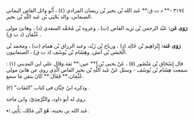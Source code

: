 ٣١٧٤ -** د ت ق:** عَبد الله بْن بحير بْن ريسان المرادي (٤) ، أَبُو وائل القاص اليماني الصنعاني، والد يَحْيَى بْن عَبد اللَّهِ بْن بحير.

**رَوَى عَن:** عَبْد الرحمن بْن يَزِيد القاص (ت) ، وعروة بْن مُحَمَّد السعدي (د) ، وهانئ مولى عُثْمَان (د ت ق) .

**رَوَى عَنه:** إِبْرَاهِيم بْن خَالِد (د) ، ورباح بْن زَيْد، وعبد الرزاق بْن همام (ت) ، ومحمد بْن الْحَسَن بْن أتش، وهِشَام بْن يُوسُف (د ت ق) ، الصنعانيون.

قال إِسْحَاق بْن مَنْصُور (٥) ، عَنْ يحيى بْن؟** عين:** ثقة.وَقَال علي ابن المديني (١) : سمعت هِشَام بْن يُوسُف - وسئل عَنْ عَبد اللَّهِ بْن بحير القاص الَّذِي روى عن هانئ مولى عُثْمَان،** فَقَالَ:** كَانَ يتقن مَا سمع.

وذكره ابنُ حِبَّان في كتاب "الثقات" (٢) .

روى له أبو داود، والتِّرْمِذِيّ، وابن ماجة.

**•:** عَبد الله بن بحينة، هُوَ ابْن مَالِك، يَأْتِي.